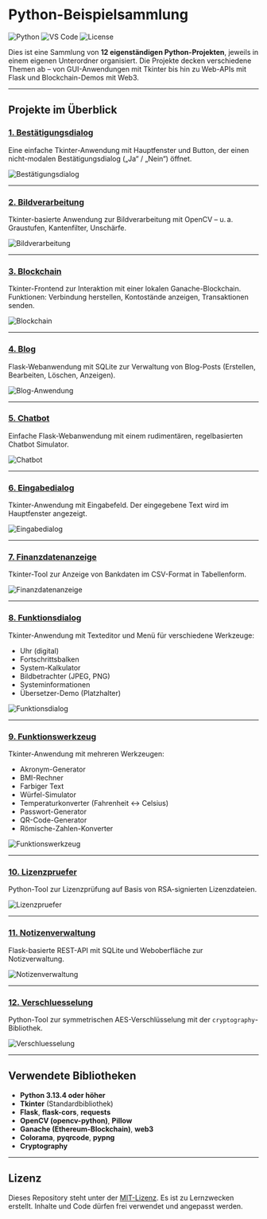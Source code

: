 # Python-Beispielsammlung

![Python](https://img.shields.io/badge/Python-3.13-blue)
![VS Code](https://img.shields.io/badge/Editor-VS%20Code-007ACC?logo=visualstudiocode&logoColor=white)
![License](https://img.shields.io/badge/License-MIT-green)

Dies ist eine Sammlung von **12 eigenständigen Python-Projekten**, jeweils in einem eigenen Unterordner organisiert. Die Projekte decken verschiedene Themen ab – von GUI-Anwendungen mit Tkinter bis hin zu Web-APIs mit Flask und Blockchain-Demos mit Web3.

---

## Projekte im Überblick

### [1. Bestätigungsdialog](./Bestaetigungsdialog)
Eine einfache Tkinter-Anwendung mit Hauptfenster und Button, der einen nicht-modalen Bestätigungsdialog („Ja“ / „Nein“) öffnet.

![Bestätigungsdialog](.screenshots/bestaetigungsdialog.png)

---

### [2. Bildverarbeitung](./Bildverarbeitung)
Tkinter-basierte Anwendung zur Bildverarbeitung mit OpenCV – u. a. Graustufen, Kantenfilter, Unschärfe.

![Bildverarbeitung](.screenshots/bildverarbeitung.png)

---

### [3. Blockchain](./Blockchain)
Tkinter-Frontend zur Interaktion mit einer lokalen Ganache-Blockchain.  
Funktionen: Verbindung herstellen, Kontostände anzeigen, Transaktionen senden.

![Blockchain](.screenshots/blockchain.png)

---

### [4. Blog](./Blog)
Flask-Webanwendung mit SQLite zur Verwaltung von Blog-Posts (Erstellen, Bearbeiten, Löschen, Anzeigen).

![Blog-Anwendung](.screenshots/blog.png)

---

### [5. Chatbot](./Chatbot)
Einfache Flask-Webanwendung mit einem rudimentären, regelbasierten Chatbot Simulator.

![Chatbot](.screenshots/chatbot.png)

---

### [6. Eingabedialog](./Eingabedialog)
Tkinter-Anwendung mit Eingabefeld. Der eingegebene Text wird im Hauptfenster angezeigt.

![Eingabedialog](.screenshots/eingabedialog.png)

---

### [7. Finanzdatenanzeige](./Finanzdatenanzeige)
Tkinter-Tool zur Anzeige von Bankdaten im CSV-Format in Tabellenform.

![Finanzdatenanzeige](.screenshots/finanzdatenanzeige.png)

---

### [8. Funktionsdialog](./Funktionsdialog)
Tkinter-Anwendung mit Texteditor und Menü für verschiedene Werkzeuge:
- Uhr (digital)
- Fortschrittsbalken
- System-Kalkulator
- Bildbetrachter (JPEG, PNG)
- Systeminformationen
- Übersetzer-Demo (Platzhalter)

![Funktionsdialog](.screenshots/funktionsdialog.png)

---

### [9. Funktionswerkzeug](./Funktionswerkzeug)
Tkinter-Anwendung mit mehreren Werkzeugen:
- Akronym-Generator  
- BMI-Rechner  
- Farbiger Text  
- Würfel-Simulator  
- Temperaturkonverter (Fahrenheit ↔ Celsius)  
- Passwort-Generator  
- QR-Code-Generator  
- Römische-Zahlen-Konverter

![Funktionswerkzeug](.screenshots/funktionswerkzeug.png)

---

### [10. Lizenzpruefer](./Lizenzpruefer)
Python-Tool zur Lizenzprüfung auf Basis von RSA-signierten Lizenzdateien.

![Lizenzpruefer](.screenshots/lizenzpruefer.png)

---

### [11. Notizenverwaltung](./Notizenverwaltung)
Flask-basierte REST-API mit SQLite und Weboberfläche zur Notizverwaltung.

![Notizenverwaltung](.screenshots/notizenverwaltung.png)

---

### [12. Verschluesselung](./Verschluesselung)
Python-Tool zur symmetrischen AES-Verschlüsselung mit der `cryptography`-Bibliothek.

![Verschluesselung](.screenshots/verschluesselung.png)

---

## Verwendete Bibliotheken

- **Python 3.13.4 oder höher**
- **Tkinter** (Standardbibliothek)
- **Flask**, **flask-cors**, **requests**
- **OpenCV (opencv-python)**, **Pillow**
- **Ganache (Ethereum-Blockchain)**, **web3**
- **Colorama**, **pyqrcode**, **pypng**
- **Cryptography**

---

## Lizenz

Dieses Repository steht unter der [MIT-Lizenz](./LICENSE). Es ist zu Lernzwecken erstellt. Inhalte und Code dürfen frei verwendet und angepasst werden.
